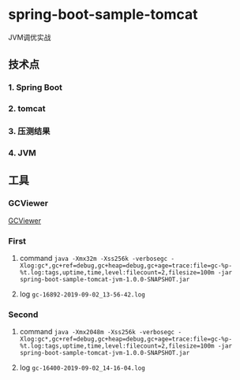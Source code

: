 # spring-boot-sample-tomcat
JVM调优实战

## 技术点
### 1. Spring Boot
### 2. tomcat
### 3. 压测结果
### 4. JVM


## 工具

### GCViewer

[GCViewer](https://github.com/chewiebug/GCViewer)

### First

1. command
`java -Xmx32m -Xss256k -verbosegc -Xlog:gc*,gc+ref=debug,gc+heap=debug,gc+age=trace:file=gc-%p-%t.log:tags,uptime,time,level:filecount=2,filesize=100m -jar spring-boot-sample-tomcat-jvm-1.0.0-SNAPSHOT.jar`

2. log `gc-16892-2019-09-02_13-56-42.log`



### Second

1. command
`java -Xmx2048m -Xss256k -verbosegc -Xlog:gc*,gc+ref=debug,gc+heap=debug,gc+age=trace:file=gc-%p-%t.log:tags,uptime,time,level:filecount=2,filesize=100m -jar spring-boot-sample-tomcat-jvm-1.0.0-SNAPSHOT.jar`

2. log `gc-16400-2019-09-02_14-16-04.log`


